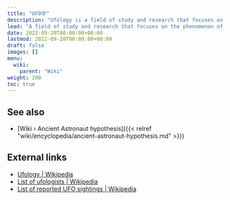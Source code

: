 ```yaml
---
title: "UFO学"
description: "Ufology is a field of study and research that focuses on the phenomenon of unidentified flying objects (UFOs), hence the name, and the possibility of extraterrestrial life visiting or interacting with Earth. Ufologists investigate sightings, photographs, videos, and other reported evidence related to UFOs, analyzing them to determine their nature and origin. Ufology explores various theories, ranging from alien spacecraft to government cover-ups, and aims to understand the phenomenon of UFOs through scientific investigation, eyewitness testimonies, and documentary evidence."
lead: "A field of study and research that focuses on the phenomenon of unidentified flying objects (UFOs), hence the name, and the possibility of extraterrestrial life visiting or interacting with Earth. Ufologists investigate sightings, photographs, videos, and other reported evidence related to UFOs, analyzing them to determine their nature and origin. Ufology explores various theories, ranging from alien spacecraft to government cover-ups, and aims to understand the phenomenon of UFOs through scientific investigation, eyewitness testimonies, and documentary evidence."
date: 2022-09-20T00:00:00+00:00
lastmod: 2022-09-20T00:00:00+00:00
draft: false
images: []
menu:
  wiki:
    parent: "Wiki"
weight: 200
toc: true
---
```


## See also

- [Wiki › Ancient Astronaut hypothesis]({{< relref "wiki/encyclopedia/ancient-astronaut-hypothesis.md" >}})

## External links

- [Ufology | Wikipedia](https://en.wikipedia.org/wiki/Ufology)
- [List of ufologists | Wikipedia](https://en.wikipedia.org/wiki/List_of_ufologists)
- [List of reported UFO sightings | Wikipedia](https://en.wikipedia.org/wiki/List_of_reported_UFO_sightings)
